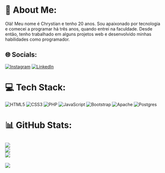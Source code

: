 # 💫 About Me:
Olá! Meu nome é Chrystian e tenho 20 anos. Sou apaixonado por tecnologia e comecei a programar há três anos, quando entrei na faculdade. Desde então, tenho trabalhado em alguns projetos web e desenvolvido minhas habilidades como programador.


## 🌐 Socials:
[![Instagram](https://img.shields.io/badge/Instagram-%23E4405F.svg?logo=Instagram&logoColor=white)](https://instagram.com/dahooraaa/) [![LinkedIn](https://img.shields.io/badge/LinkedIn-%230077B5.svg?logo=linkedin&logoColor=white)](https://linkedin.com/in/chrystian-da-hora) 

# 💻 Tech Stack:
![HTML5](https://img.shields.io/badge/html5-%23E34F26.svg?style=flat&logo=html5&logoColor=white) ![CSS3](https://img.shields.io/badge/css3-%231572B6.svg?style=flat&logo=css3&logoColor=white) ![PHP](https://img.shields.io/badge/php-%23777BB4.svg?style=flat&logo=php&logoColor=white) ![JavaScript](https://img.shields.io/badge/javascript-%23323330.svg?style=flat&logo=javascript&logoColor=%23F7DF1E) ![Bootstrap](https://img.shields.io/badge/bootstrap-%23563D7C.svg?style=flat&logo=bootstrap&logoColor=white) ![Apache](https://img.shields.io/badge/apache-%23D42029.svg?style=flat&logo=apache&logoColor=white) ![Postgres](https://img.shields.io/badge/postgres-%23316192.svg?style=flat&logo=postgresql&logoColor=white)
# 📊 GitHub Stats:
![](https://github-readme-stats.vercel.app/api?username=ChrystiandaHora&theme=dark&hide_border=false&include_all_commits=true&count_private=true)<br/>
![](https://github-readme-streak-stats.herokuapp.com/?user=ChrystiandaHora&theme=dark&hide_border=false)<br/>
![](https://github-readme-stats.vercel.app/api/top-langs/?username=ChrystiandaHora&theme=dark&hide_border=false&include_all_commits=true&count_private=true&layout=compact)
---
[![](https://visitcount.itsvg.in/api?id=ChrystiandaHora&icon=0&color=9)](https://visitcount.itsvg.in)

<!-- Proudly created with GPRM ( https://gprm.itsvg.in ) -->
